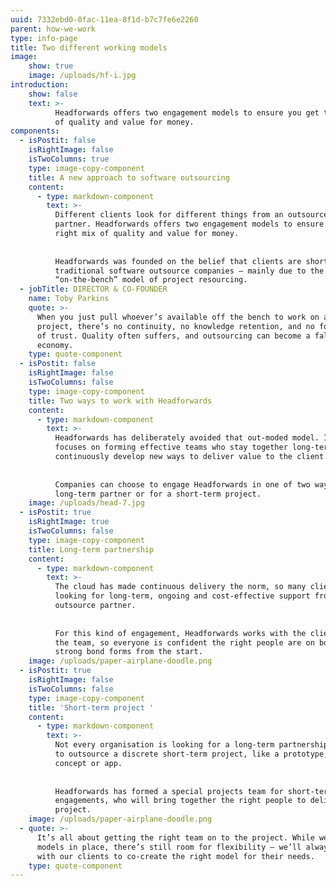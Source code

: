 ```yaml
---
uuid: 7332ebd0-0fac-11ea-8f1d-b7c7fe6e2260
parent: how-we-work
type: info-page
title: Two different working models
image:
    show: true
    image: /uploads/hf-i.jpg
introduction:
    show: false
    text: >-
          Headforwards offers two engagement models to ensure you get the right mix
          of quality and value for money.
components:
  - isPostit: false
    isRightImage: false
    isTwoColumns: true
    type: image-copy-component
    title: A new approach to software outsourcing
    content:
      - type: markdown-component
        text: >-
          Different clients look for different things from an outsource software
          partner. Headforwards offers two engagement models to ensure you get the
          right mix of quality and value for money. 
    
    
          Headforwards was founded on the belief that clients are short-changed by
          traditional software outsource companies – mainly due to the
          “on-the-bench” model of project resourcing.
  - jobTitle: DIRECTOR & CO-FOUNDER
    name: Toby Parkins
    quote: >-
      When you just pull whoever’s available off the bench to work on a client
      project, there’s no continuity, no knowledge retention, and no foundation
      of trust. Quality often suffers, and outsourcing can become a false
      economy.
    type: quote-component
  - isPostit: false
    isRightImage: false
    isTwoColumns: false
    type: image-copy-component
    title: Two ways to work with Headforwards
    content:
      - type: markdown-component
        text: >-
          Headforwards has deliberately avoided that out-moded model. Instead, it
          focuses on forming effective teams who stay together long-term and
          continuously develop new ways to deliver value to the client.
    
    
          Companies can choose to engage Headforwards in one of two ways: as a
          long-term partner or for a short-term project.
    image: /uploads/head-7.jpg
  - isPostit: true
    isRightImage: true
    isTwoColumns: false
    type: image-copy-component
    title: Long-term partnership
    content:
      - type: markdown-component
        text: >-
          The cloud has made continuous delivery the norm, so many clients are
          looking for long-term, ongoing and cost-effective support from their
          outsource partner. 
    
    
          For this kind of engagement, Headforwards works with the client to recruit
          the team, so everyone is confident the right people are on board, and a
          strong bond forms from the start.
    image: /uploads/paper-airplane-doodle.png
  - isPostit: true
    isRightImage: false
    isTwoColumns: false
    type: image-copy-component
    title: 'Short-term project '
    content:
      - type: markdown-component
        text: >-
          Not every organisation is looking for a long-term partnership. Some want
          to outsource a discrete short-term project, like a prototype, proof of
          concept or app. 
    
    
          Headforwards has formed a special projects team for short-term
          engagements, who will bring together the right people to deliver each
          project.
    image: /uploads/paper-airplane-doodle.png
  - quote: >-
      It’s all about getting the right team on to the project. While we have two
      models in place, there’s still room for flexibility – we’ll always work
      with our clients to co-create the right model for their needs.
    type: quote-component
---
```


